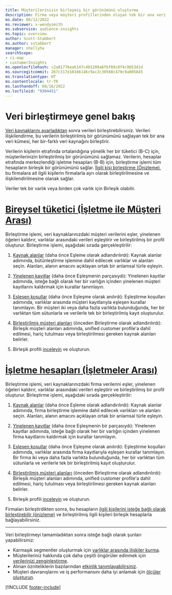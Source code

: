 ```yaml
---
title: Müşterilerinizin birleşmiş bir görünümünü oluşturma
description: Firma veya müşteri profillerinden oluşan tek bir ana veri kümesi oluşturmak için verilerinizle veri birleştirme işlemini tamamlayın.
ms.date: 08/12/2022
ms.reviewer: v-wendysmith
ms.subservice: audience-insights
ms.topic: overview
author: Scott-Stabbert
ms.author: sstabbert
manager: shellyha
searchScope:
- ci-map
- customerInsights
ms.openlocfilehash: c2a81776eab147c4b5209a6fbf89c0f4c9853d1d
ms.sourcegitcommit: 267c317e10166146c9ac2c30560c479c9a005845
ms.translationtype: HT
ms.contentlocale: tr-TR
ms.lasthandoff: 08/16/2022
ms.locfileid: "9304451"
---
```

# <a name="data-unification-overview"></a>Veri birleştirmeye genel bakış

[Veri kaynaklarını ayarladıktan](data-sources.md) sonra verileri birleştirebilirsiniz. Verileri ilişkilendirme, bu verilerin birleştirilmiş bir görünümünü sağlayan tek bir ana veri kümesi, her bir-farklı veri kaynağını birleştirir.

Verilerin kişilerin etrafında ortalandığına yönelik her bir tüketici (B-C) için, müşterilerinizin birleştirilmiş bir görünümünü sağlamaz. Verilerin, hesaplar etrafında merkezlendiği işletme hesapları (B-B) için, birleştirme işlemi tüm hesapların birleşik bir görünümünü sağlar. [İlgili kişi birleştirme (Önizleme)](data-unification-contacts.md), bu firmalara ait ilgili kişilerin firmalarla ayrı olarak birleştirilmesine ve ilişkilendirilmesine olanak sağlar.

Veriler tek bir varlık veya birden çok varlık için Birleşik olabilir.

# <a name="individual-consumers-b-to-c"></a>[Bireysel tüketici (İşletme ile Müşteri Arası)](#tab/b2c)

Birleştirme işlemi, veri kaynaklarınızdaki müşteri verilerini eşler, yinelenen öğeleri kaldırır, varlıklar arasındaki verileri eşleştirir ve birleştirilmiş bir profil oluşturur. Birleştirme işlemi, aşağıdaki sırada gerçekleştirilir:

1. [Kaynak alanlar](map-entities.md) (daha önce Eşleme olarak adlandırılırdı): Kaynak alanlar adımında, bütünleştirme işlemine dahil edilecek varlıklar ve alanları seçin. Alanları, alanın amacını açıklayan ortak bir anlamsal türle eşleyin.

1. [Yinelenen kayıtlar](remove-duplicates.md) (daha önce Eşleşmenin parçasıydı): Yinelenen kayıtlar adımında, isteğe bağlı olarak her bir varlığın içinden yinelenen müşteri kayıtlarını kaldırmak için kurallar tanımlayın.

1. [Eşleşen koşullar](match-entities.md) (daha önce Eşleşme olarak anılırdı): Eşleştirme koşulları adımında, varlıklar arasında müşteri kayıtlarıyla eşleşen kurallar tanımlayın. Bir müşteri iki veya daha fazla varlıkta bulunduğunda, her bir varlıktan tüm sütunlarla ve verilerle tek bir birleştirilmiş kayıt oluşturulur.

1. [Birleştirilmiş müşteri alanları](merge-entities.md) (önceden Birleştirme olarak adlandırılırdı): Birleşik müşteri alanları adımında, unified customer profile'a dahil edilmesi, hariç tutulması veya birleştirilmesi gereken kaynak alanları belirler.  

1. Birleşik profili [inceleyin](review-unification.md) ve oluşturun.

# <a name="business-accounts-b-to-b"></a>[İşletme hesapları (İşletmeler Arası)](#tab/b2b)

Birleştirme işlemi, veri kaynaklarınızdaki firma verilerini eşler, yinelenen öğeleri kaldırır, varlıklar arasındaki verileri eşleştirir ve birleştirilmiş bir profil oluşturur. Birleştirme işlemi, aşağıdaki sırada gerçekleştirilir:

1. [Kaynak alanlar](map-entities.md) (daha önce Eşleme olarak adlandırılırdı): Kaynak alanlar adımında, firma birleştirme işlemine dahil edilecek varlıkları ve alanları seçin. Alanları, alanın amacını açıklayan ortak bir anlamsal türle eşleyin.

1. [Yinelenen kayıtlar](remove-duplicates.md) (daha önce Eşleşmenin bir parçasıydı): Yinelenen kayıtlar adımında, isteğe bağlı olarak her bir varlığın içinden yinelenen firma kayıtlarını kaldırmak için kurallar tanımlayın.

1. [Eşleşen koşullar](match-entities.md) (daha önce Eşleşme olarak anılırdı): Eşleştirme koşulları adımında, varlıklar arasında firma kayıtlarıyla eşleşen kurallar tanımlayın. Bir firma iki veya daha fazla varlıkta bulunduğunda, her bir varlıktan tüm sütunlarla ve verilerle tek bir birleştirilmiş kayıt oluşturulur.

1. [Birleştirilmiş müşteri alanları](merge-entities.md) (önceden Birleştirme olarak adlandırılırdı): Birleşik müşteri alanları adımında, unified customer profile'a dahil edilmesi, hariç tutulması veya birleştirilmesi gereken kaynak alanları belirler.  

1. Birleşik profili [inceleyin](review-unification.md) ve oluşturun.

Firmaları birleştirdikten sonra, bu hesapların [ilgili kişilerini isteğe bağlı olarak birleştirebilir (önizleme)](data-unification-contacts.md) ve birleştirilmiş ilgili kişileri birleşik hesaplarla bağlayabilirsiniz.

---

Veri birleştirmeyi tamamladıktan sonra isteğe bağlı olarak şunları yapabilirsiniz:

- Karmaşık segmentler oluşturmak için [varlıklar arasında ilişkiler kurma](relationships.md).
- Müşterileriniz hakkında çok daha çeşitli öngörüler edinmek için [verilerinizi zenginleştirme](enrichment-hub.md).
- Alınan özniteliklerin bazılarından [etkinlik tanımlayabilirsiniz](activities.md).
- Müşteri davranışlarını ve iş performansını daha iyi anlamak için [ölçüler oluşturun](measures.md).

[!INCLUDE [footer-include](includes/footer-banner.md)]
